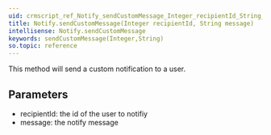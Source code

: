 ```yaml
---
uid: crmscript_ref_Notify_sendCustomMessage_Integer_recipientId_String_message
title: Notify.sendCustomMessage(Integer recipientId, String message)
intellisense: Notify.sendCustomMessage
keywords: sendCustomMessage(Integer,String)
so.topic: reference
---
```



This method will send a custom notification to a user.




## Parameters


 - recipientId: the id of the user to notifiy
 - message: the notify message


